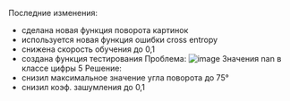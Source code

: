 Последние изменения:
  - сделана новая функция поворота картинок
  - используется новая функция ошибки cross entropy
  - снижена скорость обучения до 0,1
  - создана функция тестирования 
Проблема:
![image](https://user-images.githubusercontent.com/88092385/228384005-7fa2b9fa-c029-4d8e-ab87-69f5a39a3b44.png)
Значения nan в классе цифры 5
Решение:
- снизил максимальное значение угла поворота до 75°
- снизил коэф. зашумления до 0,1

